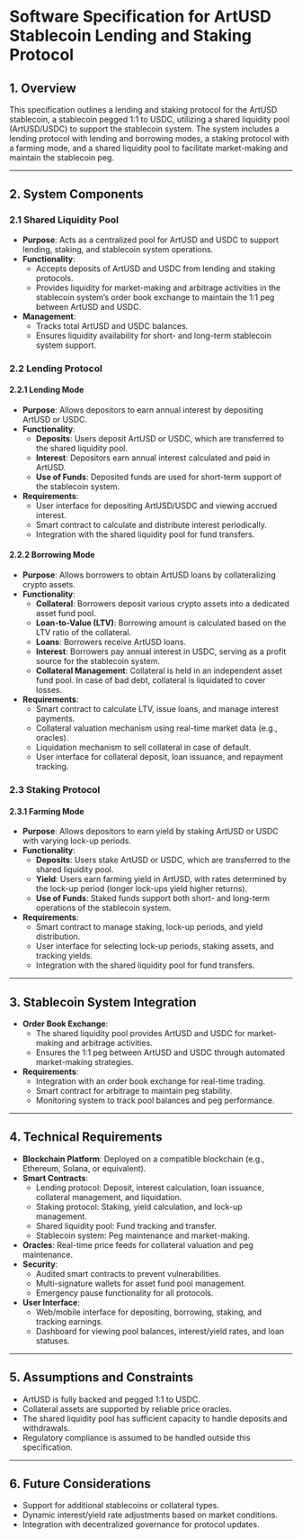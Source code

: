 # Software Specification for ArtUSD Stablecoin Lending and Staking Protocol

## **1. Overview**  
This specification outlines a lending and staking protocol for the ArtUSD stablecoin, a stablecoin pegged 1:1 to USDC, utilizing a shared liquidity pool (ArtUSD/USDC) to support the stablecoin system. The system includes a lending protocol with lending and borrowing modes, a staking protocol with a farming mode, and a shared liquidity pool to facilitate market-making and maintain the stablecoin peg.

---

## **2. System Components**

### 2.1 Shared Liquidity Pool
- **Purpose**: Acts as a centralized pool for ArtUSD and USDC to support lending, staking, and stablecoin system operations.
- **Functionality**:
  - Accepts deposits of ArtUSD and USDC from lending and staking protocols.
  - Provides liquidity for market-making and arbitrage activities in the stablecoin system’s order book exchange to maintain the 1:1 peg between ArtUSD and USDC.
- **Management**:
  - Tracks total ArtUSD and USDC balances.
  - Ensures liquidity availability for short- and long-term stablecoin system support.

### 2.2 Lending Protocol
#### 2.2.1 Lending Mode
- **Purpose**: Allows depositors to earn annual interest by depositing ArtUSD or USDC.
- **Functionality**:
  - **Deposits**: Users deposit ArtUSD or USDC, which are transferred to the shared liquidity pool.
  - **Interest**: Depositors earn annual interest calculated and paid in ArtUSD.
  - **Use of Funds**: Deposited funds are used for short-term support of the stablecoin system.
- **Requirements**:
  - User interface for depositing ArtUSD/USDC and viewing accrued interest.
  - Smart contract to calculate and distribute interest periodically.
  - Integration with the shared liquidity pool for fund transfers.

#### 2.2.2 Borrowing Mode
- **Purpose**: Allows borrowers to obtain ArtUSD loans by collateralizing crypto assets.
- **Functionality**:
  - **Collateral**: Borrowers deposit various crypto assets into a dedicated asset fund pool.
  - **Loan-to-Value (LTV)**: Borrowing amount is calculated based on the LTV ratio of the collateral.
  - **Loans**: Borrowers receive ArtUSD loans.
  - **Interest**: Borrowers pay annual interest in USDC, serving as a profit source for the stablecoin system.
  - **Collateral Management**: Collateral is held in an independent asset fund pool. In case of bad debt, collateral is liquidated to cover losses.
- **Requirements**:
  - Smart contract to calculate LTV, issue loans, and manage interest payments.
  - Collateral valuation mechanism using real-time market data (e.g., oracles).
  - Liquidation mechanism to sell collateral in case of default.
  - User interface for collateral deposit, loan issuance, and repayment tracking.

### 2.3 Staking Protocol
#### 2.3.1 Farming Mode
- **Purpose**: Allows depositors to earn yield by staking ArtUSD or USDC with varying lock-up periods.
- **Functionality**:
  - **Deposits**: Users stake ArtUSD or USDC, which are transferred to the shared liquidity pool.
  - **Yield**: Users earn farming yield in ArtUSD, with rates determined by the lock-up period (longer lock-ups yield higher returns).
  - **Use of Funds**: Staked funds support both short- and long-term operations of the stablecoin system.
- **Requirements**:
  - Smart contract to manage staking, lock-up periods, and yield distribution.
  - User interface for selecting lock-up periods, staking assets, and tracking yields.
  - Integration with the shared liquidity pool for fund transfers.

---

## **3. Stablecoin System Integration**
- **Order Book Exchange**:
  - The shared liquidity pool provides ArtUSD and USDC for market-making and arbitrage activities.
  - Ensures the 1:1 peg between ArtUSD and USDC through automated market-making strategies.
- **Requirements**:
  - Integration with an order book exchange for real-time trading.
  - Smart contract for arbitrage to maintain peg stability.
  - Monitoring system to track pool balances and peg performance.

---

## **4. Technical Requirements**
- **Blockchain Platform**: Deployed on a compatible blockchain (e.g., Ethereum, Solana, or equivalent).
- **Smart Contracts**:
  - Lending protocol: Deposit, interest calculation, loan issuance, collateral management, and liquidation.
  - Staking protocol: Staking, yield calculation, and lock-up management.
  - Shared liquidity pool: Fund tracking and transfer.
  - Stablecoin system: Peg maintenance and market-making.
- **Oracles**: Real-time price feeds for collateral valuation and peg maintenance.
- **Security**:
  - Audited smart contracts to prevent vulnerabilities.
  - Multi-signature wallets for asset fund pool management.
  - Emergency pause functionality for all protocols.
- **User Interface**:
  - Web/mobile interface for depositing, borrowing, staking, and tracking earnings.
  - Dashboard for viewing pool balances, interest/yield rates, and loan statuses.

---

## **5. Assumptions and Constraints**
- ArtUSD is fully backed and pegged 1:1 to USDC.
- Collateral assets are supported by reliable price oracles.
- The shared liquidity pool has sufficient capacity to handle deposits and withdrawals.
- Regulatory compliance is assumed to be handled outside this specification.

---

## **6. Future Considerations**
- Support for additional stablecoins or collateral types.
- Dynamic interest/yield rate adjustments based on market conditions.
- Integration with decentralized governance for protocol updates.
